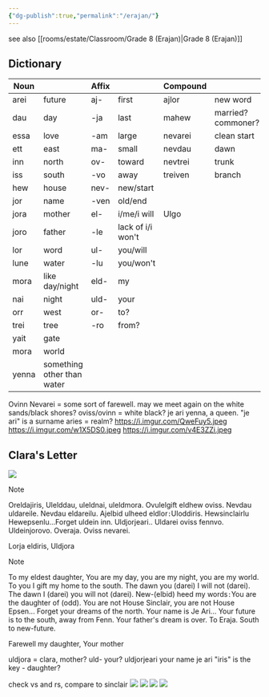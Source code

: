 ```yaml
---
{"dg-publish":true,"permalink":"/erajan/"}
---
```


see also [[rooms/estate/Classroom/Grade 8 (Erajan)\|Grade 8 (Erajan)]]
## Dictionary

| Noun  |                            | Affix |                   | Compound |                    |
| ----- | -------------------------- | ----- | ----------------- | -------- | ------------------ |
| arei  | future                     | aj-   | first             | ajlor    | new word           |
| dau   | day                        | -ja   | last              | mahew    | married? commoner? |
| essa  | love                       | -am   | large             | nevarei  | clean start        |
| ett   | east                       | ma-   | small             | nevdau   | dawn               |
| inn   | north                      | ov-   | toward            | nevtrei  | trunk              |
| iss   | south                      | -vo   | away              | treiven  | branch             |
| hew   | house                      | nev-  | new/start         |          |                    |
| jor   | name                       | -ven  | old/end           |          |                    |
| jora  | mother                     | el-   | i/me/i will       | Ulgo     |                    |
| joro  | father                     | -le   | lack of i/i won't |          |                    |
| lor   | word                       | ul-   | you/will          |          |                    |
| lune  | water                      | -lu   | you/won't         |          |                    |
| mora  | like day/night             | eld-  | my                |          |                    |
| nai   | night                      | uld-  | your              |          |                    |
| orr   | west                       | or-   | to?               |          |                    |
| trei  | tree                       | -ro   | from?             |          |                    |
| yait  | gate                       |       |                   |          |                    |
| mora  | world                      |       |                   |          |                    |
| yenna | something other than water |       |                   |          |                    |
Ovinn Nevarei = some sort of farewell. may we meet again on the white sands/black shores? oviss/ovinn = white black?
je ari yenna, a queen. "je ari" is a surname
aries = realm?
https://i.imgur.com/QweFuy5.jpeg
https://i.imgur.com/w1X5DS0.jpeg
https://i.imgur.com/v4E3ZZi.jpeg
## Clara's Letter
![](https://i.imgur.com/omZDtpE.jpeg)

> [!NOTE]
> Oreldajiris,
> Ulelddau, uleldnai, uleldmora.
> Ovulelgift eldhew oviss. Nevdau uldareile.
> Nevdau eldareilu. Ajelbid ulheed eldlor`:`Uloddiris.
> Hewsinclairlu Hewepsenlu...Forget uldein inn.
> Uldjorjeari.. Uldarei oviss fennvo. Uldeinjorovo.
> Overaja. Oviss nevarei.
> 
> Lorja eldiris,
>   Uldjora

> [!NOTE]
> To my eldest daughter,
> You are my day, you are my night, you are my world.
> To you I gift my home to the south. The dawn you (darei) I will not (darei).
> The dawn I (darei) you will not (darei). New-(elbid) heed my words`:`You are the daughter of (odd).
> You are not House Sinclair, you are not House Epsen... Forget your dreams of the north.
> Your name is Je Ari... Your future is to the south, away from Fenn. Your father's dream is over.
> To Eraja. South to new-future.
> 
> Farewell my daughter,
>   Your mother

uldjora = clara, mother? uld- your? uldjorjeari your name je ari
"iris" is the key - daughter?

check vs and rs, compare to sinclair
![](https://i.imgur.com/KjacKi9.png)
![](https://i.imgur.com/fYEHH2u.png)
![](https://i.imgur.com/HXI2jnX.png)
![](https://i.imgur.com/yXPCiLK.png)
	